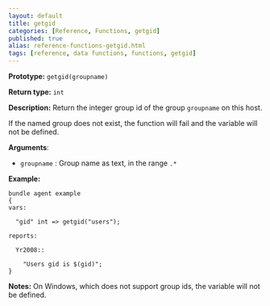 ```yaml
---
layout: default
title: getgid
categories: [Reference, Functions, getgid]
published: true
alias: reference-functions-getgid.html
tags: [reference, data functions, functions, getgid]
---
```


**Prototype:** `getgid(groupname)`

**Return type:** `int`

**Description:** Return the integer group id of the group `groupname` on this 
host.

If the named group does not exist, the function will fail and the variable 
will not be defined. 

**Arguments**:

* `groupname` : Group name as text, in the range `.*`

**Example:**

```cf3
bundle agent example
{     
vars:

  "gid" int => getgid("users");

reports:

  Yr2008::

    "Users gid is $(gid)";
}
```

**Notes:**
On Windows, which does not support group ids, the variable will not be
defined.
